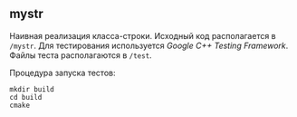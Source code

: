 ## mystr

Наивная реализация класса-строки. Исходный код располагается в ```/mystr```. Для тестирования используется *Google C++ Testing Framework*. Файлы теста располагаются в ```/test```. 

Процедура запуска тестов:
```
mkdir build
cd build
cmake 
```
